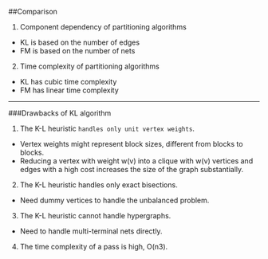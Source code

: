 ##Comparison

1. Component dependency of partitioning algorithms
  - KL is based on the number of edges
  - FM is based on the number of nets

2. Time complexity of partitioning algorithms
  - KL has cubic time complexity
  - FM has linear time complexity 

  
---
###Drawbacks of KL algorithm 
1. The K-L heuristic ``handles only unit vertex weights``.
  - Vertex weights might represent block sizes, different from blocks to blocks.
  - Reducing a vertex with weight w(v) into a clique with w(v) vertices and edges with a high cost increases the size of the graph substantially.
2. The K-L heuristic handles only exact bisections.
  - Need dummy vertices to handle the unbalanced problem.
3. The K-L heuristic cannot handle hypergraphs.
  - Need to handle multi-terminal nets directly.
4. The time complexity of a pass is high, O(n3).
